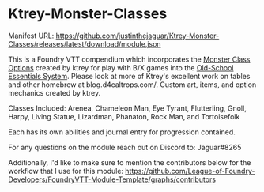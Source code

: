 # Ktrey-Monster-Classes

Manifest URL: https://github.com/justinthejaguar/Ktrey-Monster-Classes/releases/latest/download/module.json

This is a Foundry VTT compendium which incorporates the [Monster Class Options](https://blog.d4caltrops.com/2021/11/monster-character-class-options.html) created by ktrey for play with B/X games into the [Old-School Essentials System](https://foundryvtt.com/packages/ose). Please look at more of Ktrey's excellent work on tables and other homebrew at blog.d4caltrops.com/. Custom art, items, and option mechanics created by ktrey.

Classes Included:
Arenea, Chameleon Man, Eye Tyrant, Flutterling, Gnoll, Harpy, Living Statue, Lizardman, Phanaton, Rock Man, and Tortoisefolk

Each has its own abilities and journal entry for progression contained.

For any questions on the module reach out on Discord to: Jaguar#8265

Additionally, I'd like to make sure to mention the contributors below for the workflow that I use for this module: https://github.com/League-of-Foundry-Developers/FoundryVTT-Module-Template/graphs/contributors
